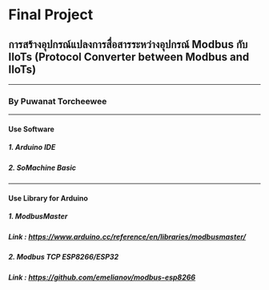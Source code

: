 # Final Project
## การสร้างอุปกรณ์แปลงการสื่อสารระหว่างอุปกรณ์ Modbus กับ IIoTs (Protocol Converter between Modbus and IIoTs)

****
### By Puwanat Torcheewee
 
****
#### Use Software
##### 1. Arduino IDE
##### 2. SoMachine Basic

****
#### Use Library for Arduino
##### 1. ModbusMaster
##### Link : https://www.arduino.cc/reference/en/libraries/modbusmaster/
##### 2. Modbus TCP ESP8266/ESP32
##### Link : https://github.com/emelianov/modbus-esp8266
